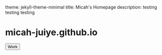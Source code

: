 theme: jekyll-theme-minimal
title: Micah's Homepage
description: testing testing testing
# micah-juiye.github.io
<button onclick="console.log('Button clicked!')">Work</button>
